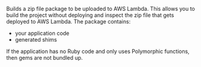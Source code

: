 Builds a zip file package to be uploaded to AWS Lambda. This allows you to build the project without deploying and inspect the zip file that gets deployed to AWS Lambda. The package contains:

* your application code
* generated shims

If the application has no Ruby code and only uses Polymorphic functions, then gems are not bundled up.